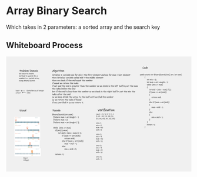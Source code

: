 # Array Binary Search
Which takes in 2 parameters: a sorted array and the search key

## Whiteboard Process
![Array-Binary-Search](./Array-Binary-Search.png)
